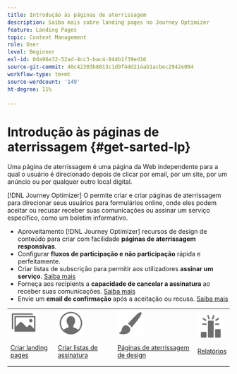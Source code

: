 ```yaml
---
title: Introdução às páginas de aterrissagem
description: Saiba mais sobre landing pages no Journey Optimizer
feature: Landing Pages
topic: Content Management
role: User
level: Beginner
exl-id: 0da96e32-52ad-4cc3-bac4-844b1f39ed16
source-git-commit: 40c42303b8013c1d9f4dd214ab1acbec2942e094
workflow-type: tm+mt
source-wordcount: '149'
ht-degree: 11%

---
```


# Introdução às páginas de aterrissagem {#get-sarted-lp}

Uma página de aterrissagem é uma página da Web independente para a qual o usuário é direcionado depois de clicar por email, por um site, por um anúncio ou por qualquer outro local digital.

[!DNL Journey Optimizer] O permite criar e criar páginas de aterrissagem para direcionar seus usuários para formulários online, onde eles podem aceitar ou recusar receber suas comunicações ou assinar um serviço específico, como um boletim informativo.

* Aproveitamento [!DNL Journey Optimizer] recursos de design de conteúdo para criar com facilidade **páginas de aterrissagem responsivas**.
* Configurar **fluxos de participação e não participação** rápida e perfeitamente.
* Criar listas de subscrição para permitir aos utilizadores **assinar um serviço**. [Saiba mais](lp-use-cases.md#subscription-to-a-service)
* Forneça aos recipients a **capacidade de cancelar a assinatura** ao receber suas comunicações. [Saiba mais](lp-use-cases.md#opt-out)
* Envie um **email de confirmação** após a aceitação ou recusa. [Saiba mais](lp-use-cases.md#send-confirmation-email)

<table>
<tr>
<td><img src="../assets/do-not-localize/icon_assets.svg" width="60px"><p><a href="create-lp.md">Criar landing pages</a></p></td>
<td><img src="../assets/do-not-localize/icon_personalization.svg" width="60px"><p><a href="subscription-list.md">Criar listas de assinatura</a></p></td>
<td><img src="../assets/do-not-localize/icon_design.svg" width="60px"><p><a href="design-lp.md">Páginas de aterrissagem de design</a></p></td>
<td><img src="../assets/do-not-localize/monitor.svg" width="60px"><p><a href="../reports/lp-report-live.md">Relatórios</a></p></td>
</tr>
</table>

<!--

<td><img src="../assets/do-not-localize/icon_messages.svg" width="60px"><p><a href="lp-use-cases.md">Use cases</a></p></td>

-->
